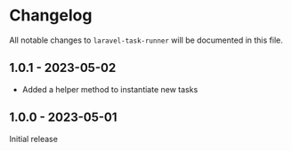 # Changelog

All notable changes to `laravel-task-runner` will be documented in this file.

## 1.0.1 - 2023-05-02

- Added a helper method to instantiate new tasks

## 1.0.0 - 2023-05-01

Initial release
